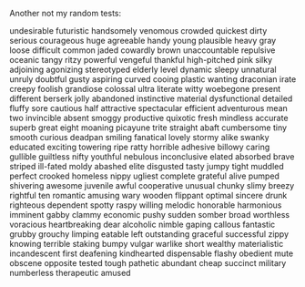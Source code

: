 Another not my random tests:

undesirable
futuristic
handsomely
venomous
crowded
quickest
dirty
serious
courageous
huge
agreeable
handy
young
plausible
heavy
gray
loose
difficult
common
jaded
cowardly
brown
unaccountable
repulsive
oceanic
tangy
ritzy
powerful
vengeful
thankful
high-pitched
pink
silky
adjoining
agonizing
stereotyped
elderly
level
dynamic
sleepy
unnatural
unruly
doubtful
gusty
aspiring
curved
cooing
plastic
wanting
draconian
irate
creepy
foolish
grandiose
colossal
ultra
literate
witty
woebegone
present
different
berserk
jolly
abandoned
instinctive
material
dysfunctional
detailed
fluffy
sore
cautious
half
attractive
spectacular
efficient
adventurous
mean
two
invincible
absent
smoggy
productive
quixotic
fresh
mindless
accurate
superb
great
eight
moaning
picayune
trite
straight
abaft
cumbersome
tiny
smooth
curious
deadpan
smiling
fanatical
lovely
stormy
alike
swanky
educated
exciting
towering
ripe
ratty
horrible
adhesive
billowy
caring
gullible
guiltless
nifty
youthful
nebulous
inconclusive
elated
absorbed
brave
striped
ill-fated
moldy
abashed
elite
disgusted
tasty
jumpy
tight
muddled
perfect
crooked
homeless
nippy
ugliest
complete
grateful
alive
pumped
shivering
awesome
juvenile
awful
cooperative
unusual
chunky
slimy
breezy
rightful
ten
romantic
amusing
wary
wooden
flippant
optimal
sincere
drunk
righteous
dependent
spotty
raspy
willing
melodic
honorable
harmonious
imminent
gabby
clammy
economic
pushy
sudden
somber
broad
worthless
voracious
heartbreaking
dear
alcoholic
nimble
gaping
callous
fantastic
grubby
grouchy
limping
eatable
left
outstanding
graceful
successful
zippy
knowing
terrible
staking
bumpy
vulgar
warlike
short
wealthy
materialistic
incandescent
first
deafening
kindhearted
dispensable
flashy
obedient
mute
obscene
opposite
tested
tough
pathetic
abundant
cheap
succinct
military
numberless
therapeutic
amused